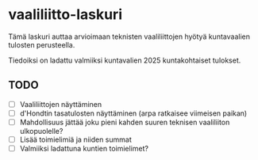 # vaaliliitto-laskuri

Tämä laskuri auttaa arvioimaan teknisten vaaliliittojen hyötyä kuntavaalien tulosten perusteella.

Tiedoiksi on ladattu valmiiksi kuntavalien 2025 kuntakohtaiset tulokset.


## TODO

- [ ] Vaaliliittojen näyttäminen
- [ ] d'Hondtin tasatulosten näyttäminen (arpa ratkaisee viimeisen paikan)
- [ ] Mahdollisuus jättää joku pieni kahden suuren teknisen vaaliliiton ulkopuolelle?
- [ ] Lisää toimielimiä ja niiden summat
- [ ] Valmiiksi ladattuna kuntien toimielimet?
